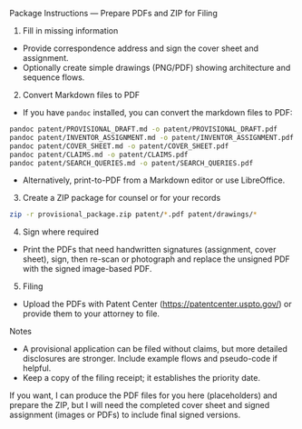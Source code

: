 Package Instructions — Prepare PDFs and ZIP for Filing

1) Fill in missing information
- Provide correspondence address and sign the cover sheet and assignment.
- Optionally create simple drawings (PNG/PDF) showing architecture and sequence flows.

2) Convert Markdown files to PDF
- If you have `pandoc` installed, you can convert the markdown files to PDF:

```bash
pandoc patent/PROVISIONAL_DRAFT.md -o patent/PROVISIONAL_DRAFT.pdf
pandoc patent/INVENTOR_ASSIGNMENT.md -o patent/INVENTOR_ASSIGNMENT.pdf
pandoc patent/COVER_SHEET.md -o patent/COVER_SHEET.pdf
pandoc patent/CLAIMS.md -o patent/CLAIMS.pdf
pandoc patent/SEARCH_QUERIES.md -o patent/SEARCH_QUERIES.pdf
```

- Alternatively, print-to-PDF from a Markdown editor or use LibreOffice.

3) Create a ZIP package for counsel or for your records

```bash
zip -r provisional_package.zip patent/*.pdf patent/drawings/*
```

4) Sign where required
- Print the PDFs that need handwritten signatures (assignment, cover sheet), sign, then re-scan or photograph and replace the unsigned PDF with the signed image-based PDF.

5) Filing
- Upload the PDFs with Patent Center (https://patentcenter.uspto.gov/) or provide them to your attorney to file.

Notes
- A provisional application can be filed without claims, but more detailed disclosures are stronger. Include example flows and pseudo-code if helpful.
- Keep a copy of the filing receipt; it establishes the priority date.

If you want, I can produce the PDF files for you here (placeholders) and prepare the ZIP, but I will need the completed cover sheet and signed assignment (images or PDFs) to include final signed versions.
